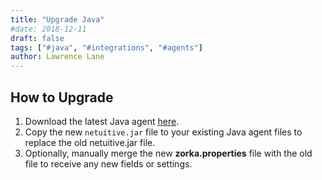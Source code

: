 ```yaml
---
title: "Upgrade Java"
#date: 2018-12-11
draft: false
tags: ["#java", "#integrations", "#agents"]
author: Lawrence Lane
---
```

## How to Upgrade
1. Download the latest Java agent [here](https://repos.app.netuitive.com/java-agent/index.html).
2. Copy the new `netuitive.jar` file to your existing Java agent files to replace the old netuitive.jar file.
3. Optionally, manually merge the new **zorka.properties** file with the old file to receive any new fields or settings.

